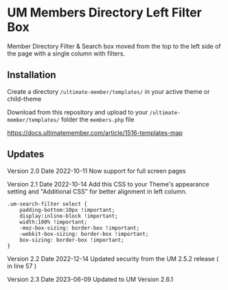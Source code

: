 # UM Members Directory Left Filter Box
Member Directory Filter &amp; Search box moved from the top to the left side of the page with a single column with filters.

## Installation ##
Create a directory ```/ultimate-member/templates/``` in your active theme or child-theme 

Download from this repository and upload to your ```/ultimate-member/templates/``` folder the ```members.php``` file

https://docs.ultimatemember.com/article/1516-templates-map


## Updates ##
Version 2.0  Date 2022-10-11 Now support for full screen pages

Version 2.1 Date 2022-10-14 Add this CSS to your Theme's appearance setting and "Additional CSS" for better alignment in left column.

```
.um-search-filter select { 
	padding-bottom:10px !important;
	display:inline-block !important; 
	width:100% !important;
    -moz-box-sizing: border-box !important;
    -webkit-box-sizing: border-box !important;
	box-sizing: border-box !important;
}
```
Version 2.2  Date 2022-12-14  Updated security from the UM 2.5.2 release ( in line 57 )

Version 2.3 Date 2023-06-09 Updated to UM Version 2.6.1


